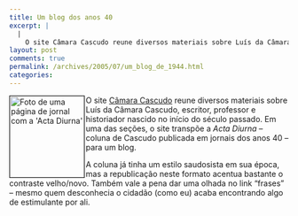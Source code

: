 ```yaml
---
title: Um blog dos anos 40
excerpt: |
  |
    O site Câmara Cascudo reune diversos materiais sobre Luís da Câmara Cascudo, escritor, professor e historiador nascido no início do século passado. Em uma das seções, o site transpõe a Acta Diurna - coluna de Cascudo publicada em jornais dos...
layout: post
comments: true
permalink: /archives/2005/07/um_blog_de_1944.html
categories:
---
```

<img title="Foto de uma página de jornal com a 'Acta Diurna'" src="//chester.me/archives/img/actinha.jpg" width="134" height="147" align="left" border="1" style="margin-right:2px" />O site <a href="http://memoriaviva.digi.com.br/cascudo/" target=_blank>Câmara Cascudo</a> reune diversos materiais sobre Luís da Câmara Cascudo, escritor, professor e historiador nascido no início do século passado. Em uma das seções, o site transpõe a *Acta Diurna* &#8211; coluna de Cascudo publicada em jornais dos anos 40 &#8211; para um blog.

A coluna já tinha um estilo saudosista em sua época, mas a republicação neste formato acentua bastante o contraste velho/novo. Também vale a pena dar uma olhada no link &#8220;frases&#8221; &#8211; mesmo quem desconhecia o cidadão (como eu) acaba encontrando algo de estimulante por ali.
